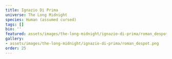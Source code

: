 ```yaml
---
title: Ignazio Di Prima
universe: The Long Midnight
species: Human (assumed cursed)
tags: []
bio: ''
featured: assets/images/the-long-midnight/ignazio-di-prima/roman_despot.png
gallery:
- assets/images/the-long-midnight/ignazio-di-prima/roman_despot.png
order: 25
---
```

